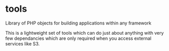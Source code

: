 # tools
Library of PHP objects for building applications within any framework

This is a lightweight set of tools which can do just about anything with very few dependancies which are only required  when you access external services like S3.
